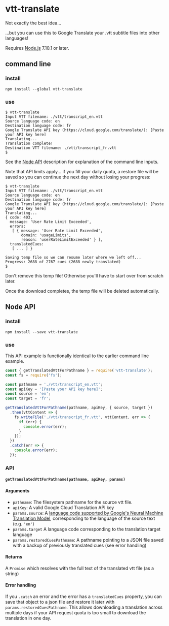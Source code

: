 # vtt-translate

Not exactly the best idea...

...but you can use this to Google Translate your .vtt subtitle files into other languages!

Requires [Node.js](https://nodejs.org) 7.10.1 or later.

## command line

### install

```console
npm install --global vtt-translate
```

### use

```console
$ vtt-translate 
Input VTT filename: ./vtt/transcript_en.vtt
Source language code: en
Destination language code: fr
Google Translate API key (https://cloud.google.com/translate/): [Paste your API key here]
Translating...
Translation complete!
Destination VTT filename: ./vtt/transcript_fr.vtt
$
```
See the [Node API](#node-api) description for explanation of the command line inputs.

Note that API limits apply... if you fill your daily quota, a restore file will be saved so you can continue the next day without losing your progress:

```console
$ vtt-translate 
Input VTT filename: ./vtt/transcript_en.vtt
Source language code: en
Destination language code: fr
Google Translate API key (https://cloud.google.com/translate/): [Paste your API key here]
Translating...
{ code: 403,
  message: 'User Rate Limit Exceeded',
  errors: 
   [ { message: 'User Rate Limit Exceeded',
       domain: 'usageLimits',
       reason: 'userRateLimitExceeded' } ],
  translatedCues: 
   [ ... ] }

Saving temp file so we can resume later where we left off...
Progress: 2688 of 2767 cues (2688 newly translated)
$
```

Don't remove this temp file! Otherwise you'll have to start over from scratch later.

Once the download completes, the temp file will be deleted automatically.

## Node API

### install

```console
npm install --save vtt-translate
```

### use

This API example is functionally identical to the earlier command line example.

```js
const { getTranslatedVttForPathname } = require('vtt-translate');
const fs = require('fs');

const pathname = './vtt/transcript_en.vtt';
const apiKey = '[Paste your API key here]';
const source = 'en';
const target = 'fr';

getTranslatedVttForPathname(pathname, apiKey, { source, target })
  .then(vttContent => {
    fs.writeFile('./vtt/transcript_fr.vtt', vttContent, err => {
      if (err) {
        console.error(err);
      }
    });
  })
  .catch(err => {
    console.error(err);
  });
```

### API

#### `getTranslatedVttForPathname(pathname, apiKey, params)`

#### Arguments
* `pathname`: The filesystem pathname for the source vtt file.
* `apiKey`: A valid Google Cloud Translation API key
* `params.source`: A [language code supported by Google's Neural Machine Translation Model](https://cloud.google.com/translate/docs/languages#languages-nmt), corresponding to the language of the source text (e.g. `'en'`)
* `params.target` A language code corresponding to the translation target language
* `params.restoredCuesPathname`: A pathname pointing to a JSON file saved with a backup of previously translated cues (see error handling)

#### Returns
A `Promise` which resolves with the full text of the translated vtt file (as a string)

#### Error handling
If you `.catch` an error and the error has a `translatedCues` property, you can save that object to a json file and restore it later with `params.restoredCuesPathname`. This allows downloading a translation across multiple days if your API request quota is too small to download the translation in one day.
